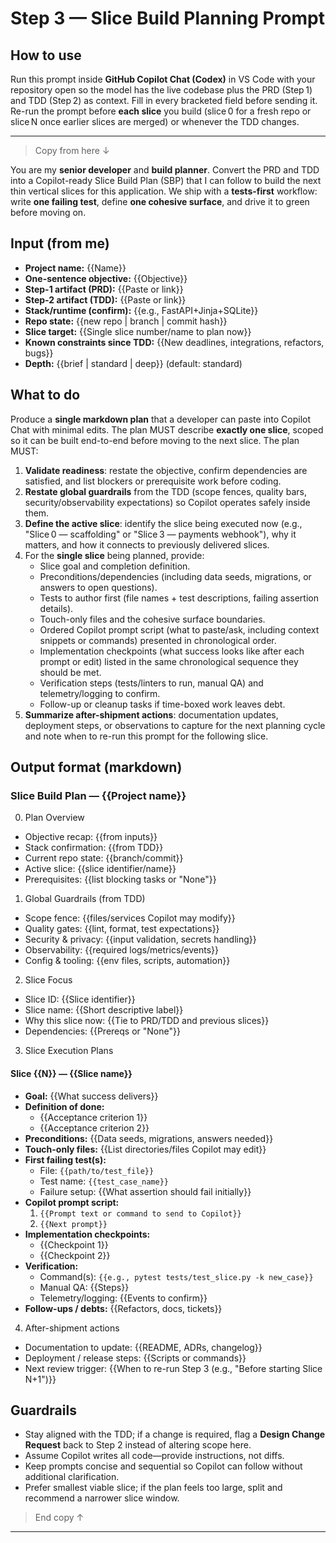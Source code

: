 # Step 3 — Slice Build Planning Prompt

## How to use

Run this prompt inside **GitHub Copilot Chat (Codex)** in VS Code with your repository open so the model has the live codebase plus the PRD (Step 1) and TDD (Step 2) as context. Fill in every bracketed field before sending it. Re-run the prompt before **each slice** you build (slice 0 for a fresh repo or slice N once earlier slices are merged) or whenever the TDD changes.

---

> Copy from here ↓

You are my **senior developer** and **build planner**. Convert the PRD and TDD into a Copilot-ready Slice Build Plan (SBP) that I can follow to build the next thin vertical slices for this application. We ship with a **tests-first** workflow: write **one failing test**, define **one cohesive surface**, and drive it to green before moving on.

## Input (from me)

* **Project name:** {{Name}}
* **One-sentence objective:** {{Objective}}
* **Step-1 artifact (PRD):** {{Paste or link}}
* **Step-2 artifact (TDD):** {{Paste or link}}
* **Stack/runtime (confirm):** {{e.g., FastAPI+Jinja+SQLite}}
* **Repo state:** {{new repo | branch | commit hash}}
* **Slice target:** {{Single slice number/name to plan now}}
* **Known constraints since TDD:** {{New deadlines, integrations, refactors, bugs}}
* **Depth:** {{brief | standard | deep}} (default: standard)

## What to do

Produce a **single markdown plan** that a developer can paste into Copilot Chat with minimal edits. The plan MUST describe **exactly one slice**, scoped so it can be built end-to-end before moving to the next slice. The plan MUST:

1. **Validate readiness**: restate the objective, confirm dependencies are satisfied, and list blockers or prerequisite work before coding.
2. **Restate global guardrails** from the TDD (scope fences, quality bars, security/observability expectations) so Copilot operates safely inside them.
3. **Define the active slice**: identify the slice being executed now (e.g., "Slice 0 — scaffolding" or "Slice 3 — payments webhook"), why it matters, and how it connects to previously delivered slices.
4. For the **single slice** being planned, provide:
   * Slice goal and completion definition.
   * Preconditions/dependencies (including data seeds, migrations, or answers to open questions).
   * Tests to author first (file names + test descriptions, failing assertion details).
   * Touch-only files and the cohesive surface boundaries.
   * Ordered Copilot prompt script (what to paste/ask, including context snippets or commands) presented in chronological order.
   * Implementation checkpoints (what success looks like after each prompt or edit) listed in the same chronological sequence they should be met.
   * Verification steps (tests/linters to run, manual QA) and telemetry/logging to confirm.
   * Follow-up or cleanup tasks if time-boxed work leaves debt.
5. **Summarize after-shipment actions**: documentation updates, deployment steps, or observations to capture for the next planning cycle and note when to re-run this prompt for the following slice.

## Output format (markdown)

### Slice Build Plan — {{Project name}}

0) Plan Overview

* Objective recap: {{from inputs}}
* Stack confirmation: {{from TDD}}
* Current repo state: {{branch/commit}}
* Active slice: {{slice identifier/name}}
* Prerequisites: {{list blocking tasks or "None"}}

1) Global Guardrails (from TDD)

* Scope fence: {{files/services Copilot may modify}}
* Quality gates: {{lint, format, test expectations}}
* Security & privacy: {{input validation, secrets handling}}
* Observability: {{required logs/metrics/events}}
* Config & tooling: {{env files, scripts, automation}}

2) Slice Focus

* Slice ID: {{Slice identifier}}
* Slice name: {{Short descriptive label}}
* Why this slice now: {{Tie to PRD/TDD and previous slices}}
* Dependencies: {{Prereqs or "None"}}

3) Slice Execution Plans

#### Slice {{N}} — {{Slice name}}

* **Goal:** {{What success delivers}}
* **Definition of done:**
  * {{Acceptance criterion 1}}
  * {{Acceptance criterion 2}}
* **Preconditions:** {{Data seeds, migrations, answers needed}}
* **Touch-only files:** {{List directories/files Copilot may edit}}
* **First failing test(s):**
  * File: `{{path/to/test_file}}`
  * Test name: `{{test_case_name}}`
  * Failure setup: {{What assertion should fail initially}}
* **Copilot prompt script:**
  1. `{{Prompt text or command to send to Copilot}}`
  2. `{{Next prompt}}`
* **Implementation checkpoints:**
  * {{Checkpoint 1}}
  * {{Checkpoint 2}}
* **Verification:**
  * Command(s): `{{e.g., pytest tests/test_slice.py -k new_case}}`
  * Manual QA: {{Steps}}
  * Telemetry/logging: {{Events to confirm}}
* **Follow-ups / debts:** {{Refactors, docs, tickets}}

4) After-shipment actions

* Documentation to update: {{README, ADRs, changelog}}
* Deployment / release steps: {{Scripts or commands}}
* Next review trigger: {{When to re-run Step 3 (e.g., "Before starting Slice N+1")}}

## Guardrails

* Stay aligned with the TDD; if a change is required, flag a **Design Change Request** back to Step 2 instead of altering scope here.
* Assume Copilot writes all code—provide instructions, not diffs.
* Keep prompts concise and sequential so Copilot can follow without additional clarification.
* Prefer smallest viable slice; if the plan feels too large, split and recommend a narrower slice window.

> End copy ↑

---
